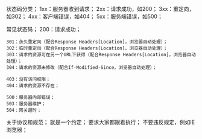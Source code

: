 状态码分类；
    1xx：服务器收到请求；
    2xx：请求成功，如200；
    3xx：重定向，如302；
    4xx：客户端错误，如404；
    5xx：服务端错误，如500；

常见状态码；
    200：请求成功；

    301：永久重定向（配合Response Headers[Location]，浏览器自动处理）；
    302：临时重定向（配合Response Headers[Location]，浏览器自动处理）；
    303：请求的资源可在另一个URL下获得（配合Response Headers[Location]，浏览器自动处理）；
    304：请求的资源未修改（配合If-Modified-Since，浏览器自动处理）；

    403：没有访问权限；
    404：请求的资源不存在；

    500：服务器内部错误；
    503：服务器维护；
    504：网关超时；

关于协议和规范；
    就是一个约定；
    要求大家都跟着执行；
    不要违反规定，例如IE浏览器；